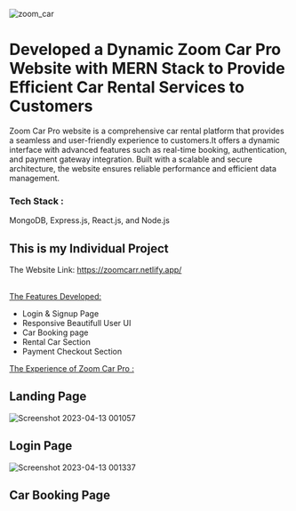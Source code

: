 ![zoom_car](https://user-images.githubusercontent.com/113687128/231551803-3d7f9ee0-bd2a-4f12-8d14-abdadd4daf29.png)


# Developed a Dynamic Zoom Car Pro Website with MERN Stack to Provide Efficient Car Rental Services to Customers
 Zoom Car Pro website is a comprehensive car rental platform that provides a seamless and user-friendly experience to customers.It offers a dynamic interface with advanced features such as real-time booking, authentication, and payment gateway integration. Built with a scalable and secure architecture, the website ensures reliable performance and efficient data management.
 
 <h3>Tech Stack :</h3>
 MongoDB, Express.js, React.js, and Node.js

<h2>This is my Individual Project</h2>

The Website Link: https://zoomcarr.netlify.app/ <br/><br/>

 <ins>The Features Developed: </ins>

 <ul>
   <li>Login & Signup Page</li>
   <li>Responsive Beautifull User UI</li>
   <li>Car Booking page</li>
   <li>Rental Car Section</li>
   <li>Payment Checkout Section</li>
 </ul>
  
  <ins>The Experience of Zoom Car Pro :</ins> <br/>
   <h2>Landing Page</h2>
   
![Screenshot 2023-04-13 001057](https://user-images.githubusercontent.com/113687128/231554221-576409cf-de51-4f37-b443-2fb7ed88ae48.png)

  <h2>Login Page</h2>
  
![Screenshot 2023-04-13 001337](https://user-images.githubusercontent.com/113687128/231554842-13bf6c5f-4e9c-4342-84a4-c2d820c7b329.png)

<h2>Car Booking Page</h2>


